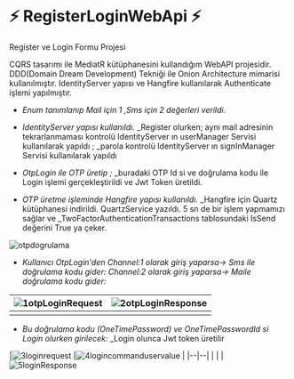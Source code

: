 # ⚡ RegisterLoginWebApi ⚡

Register ve Login Formu Projesi

CQRS tasarımı ile MediatR kütüphanesini kullandığım WebAPI projesidir.
DDD(Domain Dream Development) Tekniği ile Onion Architecture mimarisi kullanılmıştır.
IdentityServer yapısı ve Hangfire kullanılarak Authenticate işlemi yapılmıştır.

-   _Enum tanımlanıp Mail için 1 ,Sms için 2 değerleri verildi._

-   _IdentityServer yapısı kullanıldı._
    _Register olurken; aynı mail adresinin tekrarlanmaması kontrolü IdentityServer ın userManager Servisi kullanılarak yapıldı
                     ; _parola kontrolü IdentityServer ın signInManager Servisi kullanılarak yapıldı
    
-   _OtpLogin ile OTP üretip ;_
    _buradaki OTP Id si ve doğrulama kodu ile Login işlemi gerçekleştirildi ve Jwt Token üretildi.

-   _OTP üretme işleminde Hangfire yapısı kullanıldı._
    _Hangfire için Quartz kütüphanesi indirildi. QuartzService yazıldı. 5 sn de bir işlem yapmamızı sağlar ve 
    _TwoFactorAuthenticationTransactions tablosundaki IsSend değerini True ya çeker.


![otpdogrulama](https://github.com/ysnesra/RegisterLoginWebApi/assets/104023688/7aa9e7e9-ede6-45ba-910f-173369fbe5ea)

-   _Kullanıcı OtpLogin'den Channel:1 olarak giriş yaparsa-> Sms ile doğrulama kodu gider:_
                       _Channel:2 olarak giriş yaparsa-> Maile doğrulama kodu gider:_



|![1otpLoginRequest](https://github.com/ysnesra/RegisterLoginWebApi/assets/104023688/28366b8b-0192-4f5f-a7fc-71cb351c8f28)  |![2otpLoginResponse](https://github.com/ysnesra/RegisterLoginWebApi/assets/104023688/421d76de-28aa-494d-88ed-b7d3cd90224e) |
|--|--|
|  |  |

-   _Bu doğrulama kodu (OneTimePassword) ve OneTimePasswordId si Login olurken girilecek:_
    _Login olunca Jwt token üretilir
   
|![3loginrequest](https://github.com/ysnesra/RegisterLoginWebApi/assets/104023688/a3f37d3e-0bc2-4e93-89a6-672750fe5b36)
 |![4logincommanduservalue](https://github.com/ysnesra/RegisterLoginWebApi/assets/104023688/3b3f5b31-1881-4d1b-bdf4-fc02143d4cdb)
|
|--|--|
|  |  | 
![5loginResponse](https://github.com/ysnesra/RegisterLoginWebApi/assets/104023688/43dea836-3275-4eba-9cae-e2fe927927ef)

